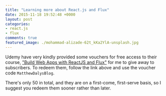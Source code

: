 ```yaml
---
title: "Learning more about React.js and Flux"
date: 2015-11-18 19:52:48 +0000
layout: post
categories:
- react.js
- flux
comments: true
featured_image: ./mohammad-alizade-62t_kKa2YlA-unsplash.jpg
---
```


Udemy have very kindly provided some vouchers for free access to their course, ["Build Web Apps with ReactJS and Flux"](https://www.udemy.com/learn-and-understand-reactjs/) for me to give away to subscribers. To redeem them, follow the link above and use the voucher code `MatthewDalysBlog`.

There's only 50 in total, and they are on a first-come, first-serve basis, so I suggest you redeem them sooner rather than later.

